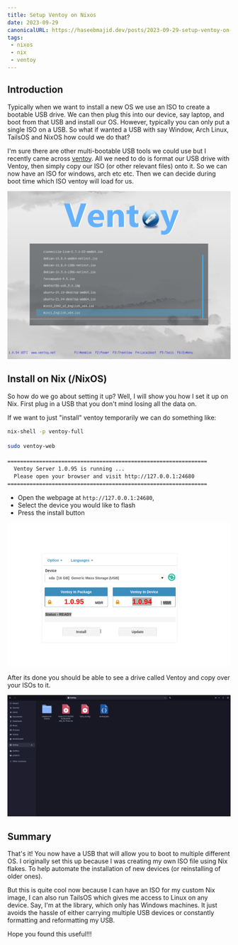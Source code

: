 ```yaml
---
title: Setup Ventoy on Nixos
date: 2023-09-29
canonicalURL: https://haseebmajid.dev/posts/2023-09-29-setup-ventoy-on-nixos
tags:
 - nixos
 - nix
 - ventoy
---
```


## Introduction

Typically when we want to install a new OS we use an ISO to create a bootable USB drive. We can then plug this into
our device, say laptop, and boot from that USB and install our OS. However, typically you can only put a single ISO on
a USB. So what if wanted a USB with say Window, Arch Linux, TailsOS and NixOS how could we do that? 

I'm sure there are other multi-bootable USB tools we could use but I recently came across [ventoy](https://www.ventoy.net/).
All we need to do is format our USB drive with Ventoy, then simply copy our ISO (or other relevant files) onto it.
So we can now have an ISO for windows, arch etc etc. Then we can decide during boot time which ISO ventoy will load
for us.

![Boot](images/boot.png)

## Install on Nix (/NixOS)

So how do we go about setting it up? Well, I will show you how I set it up on Nix. First plug in a USB that you don't
mind losing all the data on.

If we want to just "install" ventoy temporarily we can do something like:

```bash
nix-shell -p ventoy-full

sudo ventoy-web

===============================================================
  Ventoy Server 1.0.95 is running ...
  Please open your browser and visit http://127.0.0.1:24680
===============================================================
```

- Open the webpage at `http://127.0.0.1:24680`, 
- Select the device you would like to flash
- Press the install button

![Ventoy Web](images/web.png)

After its done you should be able to see a drive called Ventoy and copy over your ISOs to it.

![Copy ISOs to Ventoy](images/files.png)

## Summary

That's it! You now have a USB that will allow you to boot to multiple different OS. I originally set this up because
I was creating my own ISO file using Nix flakes. To help automate the installation of new devices (or reinstalling of older ones).

But this is quite cool now because I can have an ISO for my custom Nix image, I can also run TailsOS which gives me
access to Linux on any device. Say, I'm at the library, which only has Windows machines. It just avoids the hassle of
either carrying multiple USB devices or constantly formatting and reformatting my USB.

Hope you found this useful!!!
